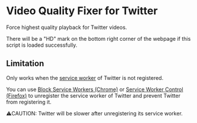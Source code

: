 # Video Quality Fixer for Twitter
Force highest quality playback for Twitter videos.

There will be a "HD" mark on the bottom right corner of the webpage if this script is loaded successfully.

## Limitation
Only works when the [service worker](https://developer.mozilla.org/docs/Web/API/Service_Worker_API) of Twitter is not registered.

You can use [Block Service Workers (Chrome)](https://chrome.google.com/webstore/detail/block-service-workers/ceokjgeibfjfcboemhdpkdalankbmnej) or [Service Worker Control (Firefox)](https://addons.mozilla.org/firefox/addon/service-worker-control/) to unregister the service worker of Twitter and prevent Twitter from registering it.

:warning:CAUTION: Twitter will be slower after unregistering its service worker.